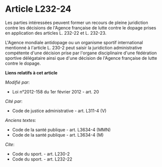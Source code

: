 # Article L232-24

Les parties intéressées peuvent former un recours de pleine juridiction contre les décisions de l'Agence française de lutte
contre le dopage prises en application des articles L. 232-22 et L. 232-23. 

L'Agence mondiale antidopage ou un organisme sportif international mentionné à l'article L. 230-2 peut saisir la juridiction
administrative compétente d'une décision prise par l'organe disciplinaire d'une fédération sportive délégataire ainsi que
d'une décision de l'Agence française de lutte contre le dopage.

**Liens relatifs à cet article**

_Modifié par_:

  - Loi n°2012-158 du 1er février 2012 - art. 20

_Cité par_:

  - Code de justice administrative - art. L311-4 (V)

_Anciens textes_:

  - Code de la santé publique - art. L3634-4 (MMN)
  - Code de la santé publique - art. L3634-4 (M)

_Cite_:

  - Code du sport. - art. L230-2
  - Code du sport. - art. L232-22
